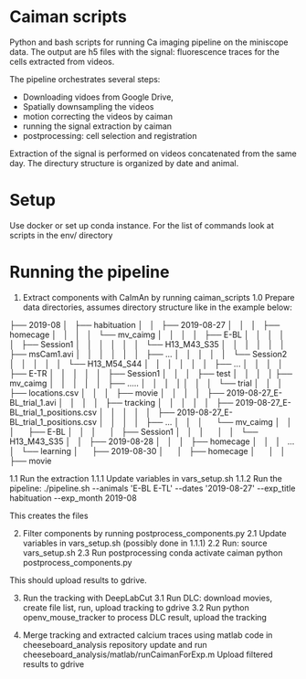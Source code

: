 # Caiman scripts
Python and bash scripts for running Ca imaging pipeline on the miniscope data.
The output are h5 files with the signal: fluorescence traces for the cells extracted from videos.

The pipeline orchestrates several steps:
* Downloading vidoes from Google Drive,
* Spatially downsampling the videos
* motion correcting the videos by caiman
* running the signal extraction by caiman
* postprocessing: cell selection and registration

Extraction of the signal is performed on videos concatenated from the same day.
The directury structure is organized by date and animal.



# Setup
Use docker or set up conda instance. For the list of commands look at scripts
in the env/ directory

# Running the pipeline
1. Extract components with CaImAn by running caiman_scripts
1.0 Prepare data directories, assumes directory structure like in the example below:

├── 2019-08
│   ├── habituation
│   │   ├── 2019-08-27
│   │   │   ├── homecage
│   │   │   │   └── mv_caimg
│   │   │   │       ├── E-BL
│   │   │   │       │   ├── Session1
│   │   │   │       │   │   └── H13_M43_S35
│   │   │   │       │   │       ├── msCam1.avi
│   │   │   │       │   │       ├── ...
│   │   │   │       │   └── Session2
│   │   │   │       │       └── H13_M54_S44
│   │   │   │       │   │       ├── ...
│   │   │   │       ├── E-TR
│   │   │   │       │   ├── Session1
│   │   │   ├── test
│   │   │   │   ├── mv_caimg
│   │   │   │   │   ├── .....
│   │   │   │
│   │   │   └── trial
│   │   │       ├── locations.csv
│   │   │       ├── movie
│   │   │       │   ├── 2019-08-27_E-BL_trial_1.avi
│   │   │       │   ├── tracking
│   │   │       │   │   ├── 2019-08-27_E-BL_trial_1_positions.csv
│   │   │       │   │   ├── 2019-08-27_E-BL_trial_1_positions.csv
│   │   │       │   ├── ...
│   │   │       └── mv_caimg
│   │   │           ├── E-BL
│   │   │           │   ├── Session1
│   │   │           │   │   └── H13_M43_S35
│   │   ├── 2019-08-28
│   │   │   ├── homecage
│   │   │   ...
│   └── learning
│       ├── 2019-08-30
│       │   ├── homecage
│       │   │      ├── movie

1.1 Run the extraction
1.1.1 Update variables in vars_setup.sh
1.1.2 Run the pipeline:
./pipeline.sh --animals 'E-BL E-TL' --dates '2019-08-27' --exp_title habituation --exp_month 2019-08

This creates the files

2. Filter components by running postprocess_components.py
2.1 Update variables in vars_setup.sh (possibly done in 1.1.1)
2.2 Run:
  source vars_setup.sh
2.3 Run postprocessing
	conda activate caiman
	python postprocess_components.py

This should upload results to gdrive.

3. Run the tracking with DeepLabCut
3.1 Run DLC: download movies, create file list, run, upload tracking to gdrive
3.2 Run python openv_mouse_tracker to process DLC result, upload the tracking

4. Merge tracking and extracted calcium traces using matlab code in cheeseboard_analysis repository
update and run cheeseboard_analysis/matlab/runCaimanForExp.m
Upload filtered results to gdrive
